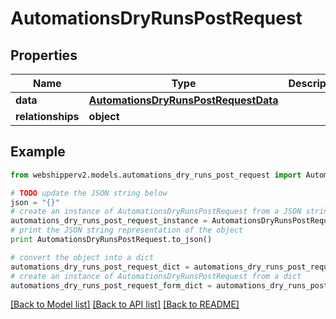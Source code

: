 # AutomationsDryRunsPostRequest


## Properties
Name | Type | Description | Notes
------------ | ------------- | ------------- | -------------
**data** | [**AutomationsDryRunsPostRequestData**](AutomationsDryRunsPostRequestData.md) |  | [optional] 
**relationships** | **object** |  | [optional] 

## Example

```python
from webshipperv2.models.automations_dry_runs_post_request import AutomationsDryRunsPostRequest

# TODO update the JSON string below
json = "{}"
# create an instance of AutomationsDryRunsPostRequest from a JSON string
automations_dry_runs_post_request_instance = AutomationsDryRunsPostRequest.from_json(json)
# print the JSON string representation of the object
print AutomationsDryRunsPostRequest.to_json()

# convert the object into a dict
automations_dry_runs_post_request_dict = automations_dry_runs_post_request_instance.to_dict()
# create an instance of AutomationsDryRunsPostRequest from a dict
automations_dry_runs_post_request_form_dict = automations_dry_runs_post_request.from_dict(automations_dry_runs_post_request_dict)
```
[[Back to Model list]](../README.md#documentation-for-models) [[Back to API list]](../README.md#documentation-for-api-endpoints) [[Back to README]](../README.md)


